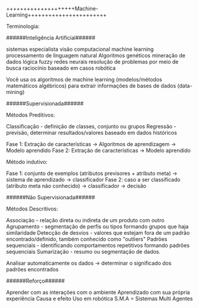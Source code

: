 ﻿++++++++++++++++++++Machine-Learning+++++++++++++++++++++++

Terminologia:

######Inteligência Artificial######

sistemas especialista
visão computacional
machine learning
processamento de linguagem natural
Algoritmos genéticos
mineração de dados
lógica fuzzy
redes neurais
resolução de problemas por meio de busca
raciocínio baseado em casos
robótica

Você usa os algoritmos de machine learning (modelos/métodos matemáticos algébricos) para extrair informações de bases de dados (data-mining)

######Supervisionada######

Métodos Preditivos:

Classificação - definição de classes, conjunto ou grupos
Regressão - previsão, determinar resultados/valores baseado em dados históricos

Fase 1: Extração de características -> Algoritmos de aprendizagem -> Modelo aprendido
Fase 2: Extração de características -> Modelo aprendido

Método indutivo:

Fase 1: conjunto de exemplos (atributos previsores + atributo meta) -> sistema de aprendizado -> classificador
Fase 2: caso a ser classificado (atributo meta não conhecido) -> classificador -> decisão

######Não Supervisionada######

Métodos Descritivos:

Associação - relação direta ou indireta de um produto com outro
Agrupamento - segmentação de perfis ou tipos formando grupos que haja similaridade
Detecção de desvios - valores que estejam fora de um padrão encontrado/definido, também conhecido como "outliers"
Padrões sequenciais - identificando comportamentos repetitivos formando padrões sequenciais
Sumarização - resumo ou segmentação de dados.

Analisar automaticamente os dados -> determinar o significado dos padrões encontrados

######Reforço######

Aprender com as interações com o ambiente
Aprendizado com sua própria experiência
Causa e efeito
Uso em robótica
S.M.A = Sistemas Multi Agentes





